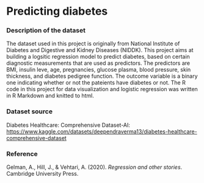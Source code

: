 # Predicting diabetes
### Description of the dataset
The dataset used in this project is originally from National Institute of Diabetes and Digestive and Kidney Diseases (NIDDK). This project aims at building a logsitic regression model to predict diabetes, based on certain diagnostic measurements that are used as predictors. The predictors are BMI, insulin leve, age, pregnancies, glucose plasma, blood pressure, skin thickness, and diabetes pedigree function. The outcome variable is a binary one indicating whether or not the pateients have diabetes or not. 
The R code in this project for data visualization and logistic regression was written in R Markdown and knitted to html.
### Dataset source
Diabetes Healthcare: Comprehensive Dataset-AI: https://www.kaggle.com/datasets/deependraverma13/diabetes-healthcare-comprehensive-dataset 
### Reference
Gelman, A., Hill, J., & Vehtari, A. (2020). *Regression and other stories*. Cambridge University Press.
